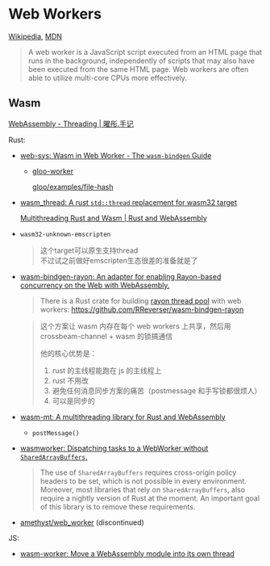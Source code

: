 # Web Workers
[Wikipedia](https://en.wikipedia.org/wiki/Web_worker), [MDN](https://developer.mozilla.org/en-US/docs/Web/API/Web_Workers_API/Using_web_workers)

> A web worker is a JavaScript script executed from an HTML page that runs in the background, independently of scripts that may also have been executed from the same HTML page. Web workers are often able to utilize multi-core CPUs more effectively.

## Wasm
[WebAssembly - Threading | 曜彤.手记](https://www.hangyu.site/2023/11/09/WebAssembly-Threading/)

Rust:
- [web-sys: Wasm in Web Worker - The `wasm-bindgen` Guide](https://rustwasm.github.io/wasm-bindgen/examples/wasm-in-web-worker.html)
  - [gloo-worker](https://docs.rs/gloo-worker/latest/gloo_worker/)
    
    [gloo/examples/file-hash](https://github.com/rustwasm/gloo/blob/master/examples/file-hash/README.md)
- [wasm_thread: A rust `std::thread` replacement for wasm32 target](https://github.com/chemicstry/wasm_thread)

  [Multithreading Rust and Wasm | Rust and WebAssembly](https://rustwasm.github.io/2018/10/24/multithreading-rust-and-wasm.html)

- `wasm32-unknown-emscripten`

  > 这个target可以原生支持thread  
  > 不过试之前做好emscripten生态很差的准备就是了
- [wasm-bindgen-rayon: An adapter for enabling Rayon-based concurrency on the Web with WebAssembly.](https://github.com/RReverser/wasm-bindgen-rayon)

  > There is a Rust crate for building [rayon thread pool](https://docs.rs/rayon/latest/rayon/struct.ThreadPool.html) with web workers: https://github.com/RReverser/wasm-bindgen-rayon

  > 这个方案让 wasm 内存在每个 web workers 上共享，然后用 crossbeam-channel + wasm 的锁搞通信
  > 
  > 他的核心优势是：
  > 1. rust 的主线程能跑在 js 的主线程上
  > 2. rust 不用改
  > 3. 避免任何消息同步方案的痛苦（postmessage 和手写锁都很烦人）
  > 4. 可以是同步的

- [wasm-mt: A multithreading library for Rust and WebAssembly](https://github.com/w3reality/wasm-mt)
  - `postMessage()`
- [wasmworker: Dispatching tasks to a WebWorker without `SharedArrayBuffers`.](https://github.com/paberr/wasmworker)

  > The use of `SharedArrayBuffers` requires cross-origin policy headers to be set, which is not possible in every environment. Moreover, most libraries that rely on `SharedArrayBuffers`, also require a nightly version of Rust at the moment. An important goal of this library is to remove these requirements.
- [amethyst/web\_worker](https://github.com/amethyst/web_worker) (discontinued)

JS:
- [wasm-worker: Move a WebAssembly module into its own thread](https://github.com/mbasso/wasm-worker)
